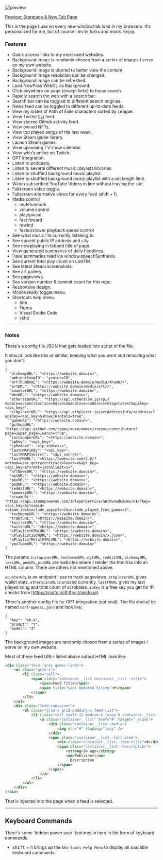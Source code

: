 ![preview](https://github.com/arbitrarily/startpage/assets/899183/d7a6d683-f47f-4656-98d6-5c4830108cc0)

[Preview: Startpage & New Tab Page](https://s.marko.tech)

This is the page I use on every new window/tab load in my browsers. It's personalized for me, but of course I invite forks and mods. Enjoy.

### Features

* Quick access links to my most used websites.
* Background image is randomly chosen from a series of images I serve on my own website.
* Background image is blurred to better view the content.
* Background image resolution can be changed.
* Background image can be refreshed.
* Load NowPass WebGL as Background.
* Click anywhere on page (except links) to focus search.
* Rapidly search the web with a search bar.
* Search bar can be toggled to different search engines.
* News feed can be toggled to different up-to-date feeds.
* View my roster of Path of Exile characters sorted by League.
* View Twitter [list](https://twitter.com/i/lists/198737614) feed.
* View starred Github activity feed.
* View owned NFTs.
* View top played songs of the last week.
* View Steam game library.
* Launch Steam games.
* View upcoming TV show calendar.
* View who's online on Twitch.
* GPT integration.
* Listen to podcasts.
* Listen to several different music playlists/libraries.
* Listen to shuffled background music playlist.
* Listen to shuffled background  music playlist with a set length limit.
* Watch subscribed YouTube Videos in line without leaving the site.
* Fullscreen video toggle.
* Fullscreen alternative views for every feed (shift + f).
* Media control
  * mute/unmute
  * volume control
  * play/pause
  * fast foward
  * rewind
  * faster/slower playback speed control
* See what music I'm currently listening to.
* See current public IP address and city.
* See nowplaying in tabbed title of page.
* View generated summaries of daily headlines.
* Have summaries read via window.speechSynthesis.
* See current total play count on LastFM.
* See latest Steam screenshots.
* See art gallery.
* See pageviews.
* See version number & commit count for this repo.
* Responsive design.
* Mobile ready toggle menu.
* Shortcuts help menu.
  * Site
  * Figma
  * Visual Studio Code
  * skhd

---

### Notes

There's a config file JSON that gets loaded into script of the file.

It should look like this or similar, keeping what you want and removing what you don't:

```
{
  "alchemyURL": "<https://website.domain>",
  "ambientSongID": "youtubeID",
  "artThumbURL": "<https://website.domain/media/thumb/>",
  "artURL": "<https://website.domain/media/art/>",
  "counterURL": "<https://website.domain>",
  "devURL": "<https://website.domain>",
  "etherscanURL": "https://api.etherscan.io/api?module=account&action=balance&address=<address>&tag=latest&apikey=<api_key>",
  "ethplorerURL": "https://api.ethplorer.io/getAddressInfo/<address>?apiKey=<api_key>&showETHTotals=true",
  "gameURL": "<https://website.domain>",
  "githubURL": "https://api.github.com/repos/<username>/<repo>/contributors?page=1&per_page=1&anon=true",
  "instapaperURL": "<https://website.domain>",
  "ipKey": "<api_key>",
  "ipRemove": "<ip_address>",
  "lastFMAPIKey": "<api_key>",
  "lastFMAPISecret": "<api_secret>",
  "lastFMURL": "<https://website.com/2.0/?method=user.getrecenttracks&user=x&api_key=<api_key>&format=json&limit=1>",
  "nftNewsURL": "<https://website.domain>",
  "nytURL": "<https://website.domain>",
  "poeURL": "<https://website.domain>",
  "podURL": "<https://website.domain>",
  "redditURL": "<https://website.domain>",
  "summaryURL": "<https://website.domain>",
  "steamURL": "https://api.steampowered.com/IPlayerService/GetOwnedGames/v1/?key=<api_key>&steamid=<steam_id>&include_appinfo=1&include_played_free_games=1",
  "techmemeURL": "<https://website.domain>",
  "traktURL": "<https://website.domain>",
  "twitterURL": "<https://website.domain>",
  "twitchURL": "<https://website.domain>",
  "xPlaylistHTMLURL": "<https://website.domain>",
  "xPlaylistJSONURL": "<https://website.domain/x.json>",
  "xPlaylistMetalHTMLURL": "<https://website.domain>",
  "youTubeURL": "<https://website.domain>"
}
```

The params `instapaperURL`, `techmemeURL`, `nytURL`, `redditURL`, `alchemyURL`, `lexiURL`, `poeURL`, `podURL` are websites where I render the html/rss into an HTML column. There are others not mentioned above.

`counterURL` is an endpoint I use to track pageviews. `ethplorerURL` gives wallet stats. `etherscanURL` is unused currently. `lastFMURL` gives my last played song and total count of scrobbles. `ipKey` is a free key you get for IP checks from [https://ipinfo.io](https://ipinfo.io).

There's another config file for GPT integration (optional). The file sholud be named `conf-openai.json` and look like:

```
{
  "key": "sk-X",
  "prompt": "Y",
  "model": "Z"
}
```

The background images are randomly chosen from a series of images I serve on my own website.

Most of these feed URLs listed above output HTML look like:

```html
<div class="feed-links games-links">
    <ul class="grid-x">
        <li class="cell">
            <span class="container__list container__list--title">
                <span>Feed Title</span>
                <span title="Last Updated String">#</span>
            </span>
        </li>
    </ul>
    <div class="feed-container">
        <ul class="grid-x grid-padding-x feed-list">
            <li class="cell small-12 medium-6 large-8 container__list--item">
                <a class="container__list" href="#" target="_blank">
                    <div class="container__list--media">
                        <img src="#" loading="lazy" />
                    </div>
                    <span class="container__list--full-item">
                        <div class="container__list--item-title">#</div>
                        <span class="container__list--description">
                            <strong>2w ago</strong>
                            <em>Publisher</em>
                            - Description
                        </span>
                    </span>
                </a>
            </li>
        </ul>
    </div>
</div>
```

That is injected into the page when a feed is selected.

---

## Keyboard Commands

There's some 'hidden power user' features in here in the form of keyboard commands:
- <kbd>shift</kbd> + <kbd>h</kbd> brings up the `Shortcuts Help Menu` to display all available keyboard commands.
